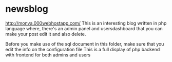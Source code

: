 # newsblog
http://monva.000webhostapp.com/
This is an interesting blog written in php language where,
there's an admin panel and usersdashboard that you can make your post edit it and also delete.


Before you make use of the sql document in this folder, make sure that you edit the info on the configuration file
This is a full display of php backend with frontend for both admins and users 
